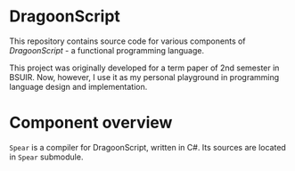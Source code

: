 # DragoonScript
This repository contains source code for various components of *DragoonScript* - a functional programming language.

This project was originally developed for a term paper of 2nd semester in BSUIR. Now, however, I use it as my personal playground in
programming language design and implementation.

# Component overview
`Spear` is a compiler for DragoonScript, written in C#. Its sources are located in `Spear` submodule.